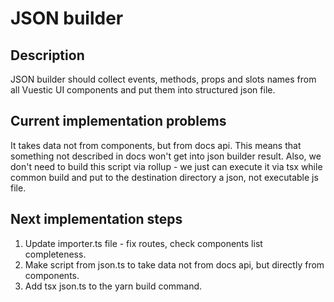 # JSON builder

## Description

JSON builder should collect events, methods, props and slots names from all Vuestic UI components and put them into structured json file.

## Current implementation problems

It takes data not from components, but from docs api. This means that something not described in docs won't get into json builder result. 
Also, we don't need to build this script via rollup - we just can execute it via tsx while common build and put to the destination directory a json, not executable js file.

## Next implementation steps

1. Update importer.ts file - fix routes, check components list completeness.
2. Make script from json.ts to take data not from docs api, but directly from components.
3. Add tsx json.ts to the yarn build command.
